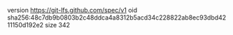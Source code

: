version https://git-lfs.github.com/spec/v1
oid sha256:48c7db9b0803b2c48ddca4a8312b5acd34c228822ab8ec93dbd4211150d192e2
size 342
